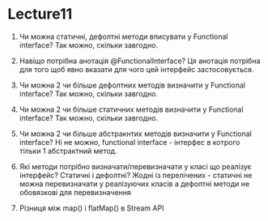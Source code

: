 # Lecture11
1. Чи можна  статичні, дефолтні методи вписувати у Functional interface? 
Так можно, скільки завгодно.

2. Навіщо потрібна анотація @FunctionalInterface?
Ця анотація потрібна для того щоб явно вказати для чого цей інтерфейс застосовується.

3. Чи можна 2 чи більше дефолтних методів визначити у Functional interface?
Так можно, скільки завгодно.

4. Чи можна 2 чи більше статичних методів визначити у Functional interface?
Так можно, скільки завгодно.

5. Чи можна 2 чи більше абстракнтих методів визначити у Functional interface?
Ні не можно, functional interface - інтерфес в котрого тільки 1 абстрактний метод.

6. Які методи потрібно визначати/перевизначати у класі що реалізує інтерфейс? Статичні і дефолтні?
Жодні із перелічених - статичні не можна перевизначати у реалізуючих класів а дефолтні методи не обовязкові для перевизначення

7. Різниця між map() i flatMap() в Stream API
